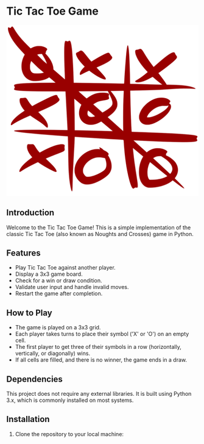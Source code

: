 # Tic Tac Toe Game

![Tic Tac Toe](tic_tac_toe.png)
## Introduction

Welcome to the Tic Tac Toe Game! This is a simple implementation of the classic Tic Tac Toe (also known as Noughts and Crosses) game in Python.

## Features

- Play Tic Tac Toe against another player.
- Display a 3x3 game board.
- Check for a win or draw condition.
- Validate user input and handle invalid moves.
- Restart the game after completion.

## How to Play

- The game is played on a 3x3 grid.
- Each player takes turns to place their symbol ('X' or 'O') on an empty cell.
- The first player to get three of their symbols in a row (horizontally, vertically, or diagonally) wins.
- If all cells are filled, and there is no winner, the game ends in a draw.

## Dependencies

This project does not require any external libraries. It is built using Python 3.x, which is commonly installed on most systems.

## Installation

1. Clone the repository to your local machine:

